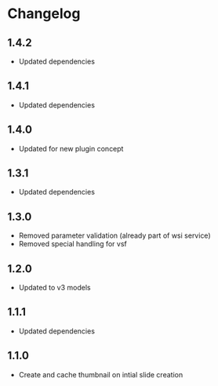 # Changelog

## 1.4.2

- Updated dependencies

## 1.4.1

- Updated dependencies

## 1.4.0

- Updated for new plugin concept

## 1.3.1

- Updated dependencies

## 1.3.0

- Removed parameter validation (already part of wsi service)
- Removed special handling for vsf

## 1.2.0

- Updated to v3 models

## 1.1.1

- Updated dependencies

## 1.1.0

- Create and cache thumbnail on intial slide creation
